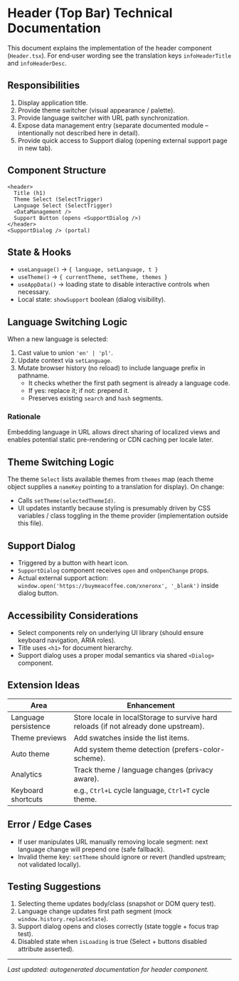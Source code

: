 # Header (Top Bar) Technical Documentation

This document explains the implementation of the header component (`Header.tsx`). For end‑user wording see the translation keys `infoHeaderTitle` and `infoHeaderDesc`.

## Responsibilities
1. Display application title.
2. Provide theme switcher (visual appearance / palette).
3. Provide language switcher with URL path synchronization.
4. Expose data management entry (separate documented module – intentionally not described here in detail).
5. Provide quick access to Support dialog (opening external support page in new tab).

## Component Structure
```
<header>
  Title (h1)
  Theme Select (SelectTrigger)
  Language Select (SelectTrigger)
  <DataManagement />
  Support Button (opens <SupportDialog />)
</header>
<SupportDialog /> (portal)
```

## State & Hooks
- `useLanguage()` → `{ language, setLanguage, t }`
- `useTheme()` → `{ currentTheme, setTheme, themes }`
- `useAppData()` → loading state to disable interactive controls when necessary.
- Local state: `showSupport` boolean (dialog visibility).

## Language Switching Logic
When a new language is selected:
1. Cast value to union `'en' | 'pl'`.
2. Update context via `setLanguage`.
3. Mutate browser history (no reload) to include language prefix in pathname.
   - It checks whether the first path segment is already a language code.
   - If yes: replace it; if not: prepend it.
   - Preserves existing `search` and `hash` segments.

### Rationale
Embedding language in URL allows direct sharing of localized views and enables potential static pre-rendering or CDN caching per locale later.

## Theme Switching Logic
The theme `Select` lists available themes from `themes` map (each theme object supplies a `nameKey` pointing to a translation for display). On change:
- Calls `setTheme(selectedThemeId)`.
- UI updates instantly because styling is presumably driven by CSS variables / class toggling in the theme provider (implementation outside this file).

## Support Dialog
- Triggered by a button with heart icon.
- `SupportDialog` component receives `open` and `onOpenChange` props.
- Actual external support action: `window.open('https://buymeacoffee.com/xneronx', '_blank')` inside dialog button.

## Accessibility Considerations
- Select components rely on underlying UI library (should ensure keyboard navigation, ARIA roles).
- Title uses `<h1>` for document hierarchy.
- Support dialog uses a proper modal semantics via shared `<Dialog>` component.

## Extension Ideas
| Area | Enhancement |
|------|------------|
| Language persistence | Store locale in localStorage to survive hard reloads (if not already done upstream). |
| Theme previews | Add swatches inside the list items. |
| Auto theme | Add system theme detection (prefers-color-scheme). |
| Analytics | Track theme / language changes (privacy aware). |
| Keyboard shortcuts | e.g., `Ctrl+L` cycle language, `Ctrl+T` cycle theme. |

## Error / Edge Cases
- If user manipulates URL manually removing locale segment: next language change will prepend one (safe fallback).
- Invalid theme key: `setTheme` should ignore or revert (handled upstream; not validated locally).

## Testing Suggestions
1. Selecting theme updates body/class (snapshot or DOM query test).
2. Language change updates first path segment (mock `window.history.replaceState`).
3. Support dialog opens and closes correctly (state toggle + focus trap test).
4. Disabled state when `isLoading` is true (Select + buttons disabled attribute asserted).

---
_Last updated: autogenerated documentation for header component._

